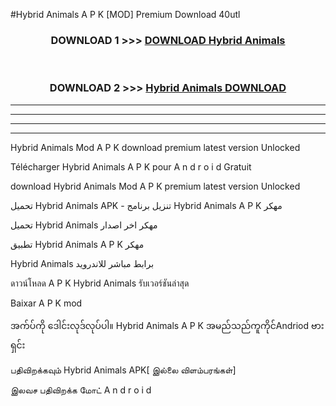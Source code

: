 #Hybrid Animals  A P K [MOD] Premium Download 40utl



<div align="center">

<h3>DOWNLOAD 1 >>> <a href="https://teeasianyam.web.app?sq=Hybrid Animals ">DOWNLOAD Hybrid Animals  </a></h3><br>

<h3>DOWNLOAD 2 >>> <a href="https://teeasianyam.web.app?sq=Hybrid Animals  ">Hybrid Animals   DOWNLOAD </a></h3>

</div>


----------------------------------------------------------

----------------------------------------------------------

----------------------------------------------------------

----------------------------------------------------------


Hybrid Animals   Mod A P K download premium latest version Unlocked

Télécharger Hybrid Animals   A P K pour A n d r o i d Gratuit

download Hybrid Animals   Mod A P K premium latest version Unlocked

تحميل Hybrid Animals   APK - تنزيل برنامج Hybrid Animals   A P K مهكر

تحميل Hybrid Animals   مهكر اخر اصدار

تطبيق Hybrid Animals   A P K مهكر

Hybrid Animals   برابط مباشر للاندرويد

ดาวน์โหลด A P K Hybrid Animals   รับเวอร์ชันล่าสุด

Baixar A P K mod

အက်ပ်ကို ဒေါင်းလုဒ်လုပ်ပါ။ Hybrid Animals   A P K အမည်သည်ကူကိုင်Andriod ဗားရှင်း

பதிவிறக்கவும் Hybrid Animals   APK[ இல்லை விளம்பரங்கள்] 
 
இலவச பதிவிறக்க மோட் A n d r o i d



